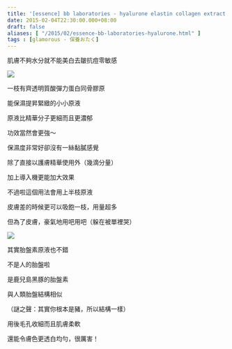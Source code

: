 ```yaml
---
title: '[essence] bb laboratories - hyalurone elastin collagen extract'
date: 2015-02-04T22:30:00.000+08:00
draft: false
aliases: [ "/2015/02/essence-bb-laboratories-hyalurone.html" ]
tags : [glamorous - 保養おたく]
---
```


肌膚不夠水分就不能美白去皺抗痘零敏感

[![](https://farm9.staticflickr.com/8588/16406281461_336a43fc4b_z.jpg)](https://farm9.staticflickr.com/8588/16406281461_336a43fc4b_z.jpg)

一枝有齊透明質酸彈力蛋白同骨膠原

能保濕提昇緊緻的小小原液

原液比精華分子更細而且更濃郁

功效當然會更強～

  

保濕度非常好卻沒有一絲黏膩感覺

除了直接以護膚精華使用外（幾滴分量）

加上導入機更能加大效果

不過啦這個用法會用上半枝原液

皮膚差的時候更可以吸飽一枝，用量超多

但為了皮膚，豪氣地用吧用吧（躲在被單裡哭）

[![](https://farm8.staticflickr.com/7313/16220400708_62d248228a_z.jpg)](https://farm8.staticflickr.com/7313/16220400708_62d248228a_z.jpg)

其實胎盤素原液也不錯

不是人的胎盤啦

是鹿兒島黑豚的胎盤素

與人類胎盤結構相似

（謎之聲：其實你根本是豬，所以結構一樣）

用後毛孔收細而且肌膚柔軟

還能令膚色更透白均勻，很厲害！